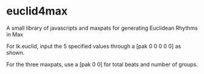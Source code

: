 # euclid4max
A small library of javascripts and maxpats for generating Euclidean Rhythms in Max


For lk.euclid, input the 5 specified values through a [pak 0 0 0 0 0] as shown.

For the three maxpats, use a [pak 0 0] for total beats and number of groups.
